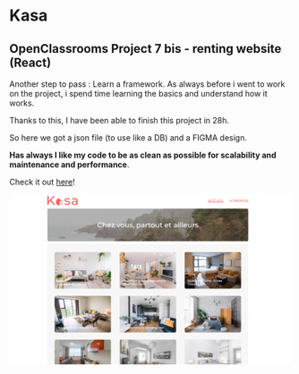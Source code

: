 # Kasa

## OpenClassrooms Project 7 bis - renting website (React)

Another step to pass : Learn a framework.
As always before i went to work on the project, i spend time learning the basics and understand how it works.

Thanks to this, I have been able to finish this project in 28h.

So here we got a json file (to use like a DB) and a FIGMA design.

**Has always I like my code to be as clean as possible for scalability and maintenance and performance**.

Check it out [here](https://kasa-o6yeg3gdw-bol2rizh.vercel.app/)!

![img.png](img.png)
